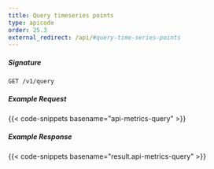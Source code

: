 ```yaml
---
title: Query timeseries points
type: apicode
order: 25.3
external_redirect: /api/#query-time-series-points
---
```


##### Signature
`GET /v1/query`
##### Example Request
{{< code-snippets basename="api-metrics-query" >}}
##### Example Response
{{< code-snippets basename="result.api-metrics-query" >}}
